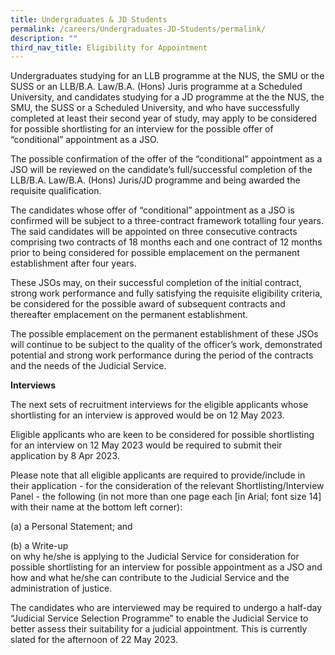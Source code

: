 ```yaml
---
title: Undergraduates & JD Students
permalink: /careers/Undergraduates-JD-Students/permalink/
description: ""
third_nav_title: Eligibility for Appointment
---
```

Undergraduates studying for an LLB programme at the NUS, the SMU or the SUSS or an LLB/B.A. Law/B.A. (Hons) Juris programme at a Scheduled University, and candidates studying for a JD programme at the the NUS, the SMU, the SUSS or a Scheduled University, and who have successfully completed at least their second year of study, may apply to be considered for possible shortlisting for an  interview for the possible offer of “conditional” appointment as a JSO.

The possible confirmation of the offer of the “conditional” appointment as a JSO will be reviewed on the candidate’s full/successful completion of the LLB/B.A. Law/B.A. (Hons) Juris/JD programme and being awarded the requisite qualification. 

The candidates whose offer of “conditional” appointment as a JSO is confirmed will be subject to a three-contract framework totalling four years. The said candidates will be appointed on three consecutive contracts comprising two contracts of 18 months each and one contract of 12 months prior to being considered for possible emplacement on the permanent establishment after four years.

These JSOs may, on their successful completion of the initial contract, strong work performance and fully satisfying the requisite eligibility criteria, be considered for the possible award of subsequent contracts and thereafter emplacement on the permanent establishment.

The possible emplacement on the permanent establishment of these JSOs will continue to be subject to the quality of the officer’s work, demonstrated potential and strong work performance during the period of the contracts and the needs of the Judicial Service.

**Interviews**

The next sets of recruitment interviews for the eligible applicants whose shortlisting for an interview is approved would be on 12 May 2023.

Eligible applicants who are keen to be considered for possible shortlisting for an interview on 12 May 2023 would be required to submit their application by 8 Apr 2023.

Please note that all eligible applicants are required to provide/include in their application - for the consideration of the relevant Shortlisting/Interview Panel - the following (in not more than one page each [in Arial; font size 14] with their name at the bottom left corner):

(a) a Personal Statement; and

(b) a Write-up
<br>on why he/she is applying to the Judicial Service for consideration for possible shortlisting for an interview for possible appointment as a JSO and how and what he/she can contribute to the Judicial Service and the administration of justice.

The candidates who are interviewed may be required to undergo a half-day “Judicial Service Selection Programme” to enable the Judicial Service to better assess their suitability for a judicial appointment. This is currently slated for the afternoon of 22 May 2023. 
